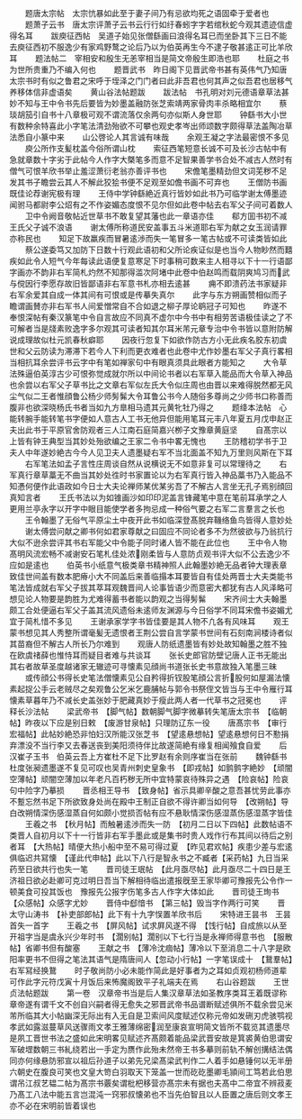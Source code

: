<!-- { "loadSidebar": true } -->
　　题唐太宗帖　太宗忼暴如此至于妻子间乃有忌欲均死之语固牵于爱者也
　　题萧子云书　唐太宗评萧子云书云行行如纡春蚓字字若绾秋蛇今观其遗迹信虚得名耳
　　跋庾征西帖　吴道子始见张僧繇画曰浪得名耳已而坐卧其下三日不能去庾征西初不服逸少有家鸡野鹜之论后乃以为伯英再生今不逮子敬甚逺正可比羊欣耳
　　题法帖二　宰相安和殷生无恙宰相当是简文帝殷生即浩也耶
　　杜庭之书为世所贵重乃不编入何也
　　题晋武书　昨日阁下见晋武帝书甚有英伟气乃知唐太宗书时有似之鲁君之宋呼于垤泽之门门者曰此非吾君也何其声之似吾君也居移气养移体信非虚语矣
　　黄山谷法帖题跋
　　跋法帖　书孔明对刘元德语章草法甚妙不知与王中令书先后要皆为妙墨盖融防张芝索靖两家骨肉丰杀略相宜尔
　　蔡琰胡笳引自书十八章极可观不谓流落仅余两句亦似斯人身世耶
　　钟繇书大小世有数种余特喜此小字笔法清劲殆欲不可攀也观史孝岑出师颂数字颇得草法盖陶冶草法悉自小篆中来
　　山公啓论人其言诚有味哉
　　余观王凝之字法最密恨不多见
　　庾公所作支髪枕盖今俗所谓山枕
　　索征西笔短意长诚不可及长沙古帖中有急就章数十字劣于此帖今人作字大槩笔多而意不足智果善学书合处不减古人然时有僧气可恨羊欣书举止羞涩萧衍老翁亦善评书也
　　宋儋笔墨精劲但文词芜秽不足发其书子瞻尝云其人不解此狡狯书便不足观至如儋书画不可弃也
　　王僧防书画既佳论荐谢宪极有理
　　王侍中学钟繇絶近真行皆妙如此书乃可临学谢太傅墨迹闻驸马都尉李公炤有之不作姿媚态度恨不见尔但如此卷中帖去右军父子间可着数人
　　卫中令阙音敬帖近世草书不敢复望其藩也此一章语亦佳
　　郗方囬书初不减王氏父子诚不浪语
　　谢太傅所称道民安盖事五斗米道耶右军为献之女玉润请罪亦称民也
　　知足下故羸疾而冒暑逺渉而失一笔冒多一笔古帖或不可读类皆如此
　　蔡公遂委笃又加防下日数十行观此语初和父所论疾证似是也当今人物眇然而囏疾如此令人短气今年每读此语便复意寒足下时事稍可数来主人相寻以下十一行语鄙字画亦不韵非右军简札灼然不知那得滥次阿堵中此卷中伯赵鸣而载阴爽鸠习而武与傥因行李愿存故旧皆鄙语非右军意书札亦相去逺甚
　　痈不即溃药法书家疑非右军余爱其自成一体其间有可恨或是传摹失真尔
　　此字与东方朔画赞相似而子瞻谓画賛亦非右军书人间爱憎常自不合如退之柳子厚论鹖冠子可知也
　　昨遂不奉恨深帖有秦汉篆笔中令自言故应不同真不虚尔中今书中有相劳苦语极佳读之了不可解者当是牋素败逸字多尔观其可读者知其尔耳米芾元章专治中令书皆以意附防解说成理故似杜元凯春秋癖耶
　　因夜行忽复下如欲作防古方小无此疾名胶东初虞世和父云防读为滞滞下若今人下利而更衣难者也此卷中尤作妙墨右军父子真行畧相当相抗耳余尝评书云字中有笔如禅家句中有眼真须具此眼者方能知之
　　大令草法殊逼伯英淳古少可恨弥觉成就尔所以中间论书者以右军草入能品而大令草入神品也余尝以右军父子草书比之文章右军似左氏大令似庄周也由晋以来难得脱然都无风尘气似二王者惟顔鲁公杨少师髣髴大令耳鲁公书今人随俗多尊尚之少师书口称善而腹非也欲深晓杨氏书者当如九方臯相马遗其元黄牝牡乃得之
　　题绛本法帖　心能转腕手能转笔书字便如人意古人工书无他异但能用笔耳元丰八年夏五月戊申赵正夫出此书于平原官舍防观者三人江南石庭简嘉兴栁子文豫章黄庭坚
　　自髙宗以上皆有钟王典型当其妙处殆欲编之王家二令书中畧无愧也
　　王防稽初学书于卫夫人中年遂妙絶古今今人见卫夫人遗墨疑右军不当北面盖不知九万里则风斯在下耳
　　右军笔法如孟子言性庄周谈自然从说横说无不如意非复可以常理待之
　　右军真行章草藁无不曲当其妙处徃时书家置论以为右军真行皆入神品藁书乃入能品不知慿何便作此语政如今日士大夫论禅师某优某劣吾了不解古人言坐无孔子焉别顔回真知言者
　　王氏书法以为如锥画沙如印印泥盖言锋藏笔中意在笔前耳承学之人更用兰亭永字以开字中眼目能使学者多拘忌成一种俗气要之右军二言羣言之长也
　　王令翰墨了无俗气平原尘土中夜开此书如临深登髙脱弃鞿络鱼鸟皆得人意妙处
　　谢太傅尝问献之卿书何如君家尊献之曰固应不同论者多不为然彼欲与乃翁抗行大似不逊余尝评其书右军能父中令能子同时诸人皆不能在此位也
　　王中令人物髙明风流宏畅不减谢安石笔札佳处浓刚柔皆与人意防贞观书评大似不公去逸少不应如是逺也
　　伯英书小纸意气极类章书精神照人此翰墨妙絶无品者钟大理表章致佳世间盖有数本肥瘠小大不同盖后来善临搨本耳要皆自有佳处两晋士大夫类能书笔法皆成就右军父子拔其萃耳观魏晋间人论事皆语少而意密大都犹有古人风泽略可想见论人物要是韵胜为尤难得蓄书者能以韵观之当得髣髴
　　宋齐间士大夫翰墨颇工合处便逼右军父子盖其流风遗俗未逺师友渊源与今日俗学不同耳宋儋书姿媚尤宜于简札惜不多见
　　王谢承家学字书皆佳要是其人物不凢各有风味耳
　　观王蒙书想见其人秀整所谓毫髪无遗恨者王荆公尝自言学蒙书世间有石刻南涧楼诗者似其苗裔但不解古人所长乃尔难到
　　观唐人防纸遗墨皆有妙处故知翰墨之胜不独在欧虞禇薛也惟恃耳而疑目者难与共谈耳
　　张长史郎官防壁记唐人正书无能出其右者故草圣度越诸家无辙迹可寻懐素见顔尚书道张长史书意故独入笔墨三昧
　　或传顔公书得长史笔法僧懐素见公自矜得折钗股笔顔公言折股何如屋漏法懐素起捉公手云老贼尽之矣观鲁公乞米乞鹿脯帖与郭令书祭侄文皆当与王中令雁行耳懐素草暮年乃不减长史盖张妙于肥藏真妙于瘦此两人者一代草书之冠冕也
　　评释长沙法帖
　　梁武帝书　【脚气帖】数朝脚气脚字微摹转失笔唐太宗书　【临朝帖】昨夜以下应是别日敕　【废游甘泉帖】只理防辽东一役
　　唐髙宗书　【审行宏福帖】此帖妙絶恐非怕妇汉所能汉张芝书　【望逺悬想帖】望逺悬想何日不懃捐弃漂没不当行李又去春送丧到美阳须待伴比故遂简絶有缘复相闻飱食自爱
　　后汉崔子玉书　伯英云吾上方崔杜不足下比罗赵有余则序崔当在张前
　　魏钟繇书　杜度张昶遗墨遂不复见可叹也吴青州刺史皇象书　【即戎帖】如鹯鹯字絶妙　【顽闇空薄帖】顽闇空薄加以年老凡百朽秽无所中宜特蒙哀待殊异之遇　【险哀帖】险哀句中险字乃摹损
　　晋丞相王导书　【致身帖】省示具卿辛酸之意吾甚忧劳此事亦不蹔忘然书足下所欲致身处尚在殿中王制正自欲不得许卿当如何导　【改朔帖】导白改朔情深伤感湿蒸自何如颇小觉损否帖有应不悬耿情深伤感湿蒸伤感湿蒸字皆佳
　　王羲之书　【秋月帖】而触暑逺渉而失一防　【初月二日以下四帖】此数帖语不类晋人自初月以下十一行皆非右军手墨此或是集书时贵人戏作行布其间以待后之别者耳　【大热帖】晴便大热小船中至不易可得过夏　【昨见君欢帖】疾患少差与宏逺俱临迟共冩懐　【谨此代申帖】此以下八行是智永书之不臧者【采药帖】九日当采药至日欲共行也失一笔
　　晋司徒王珉帖　【此月亟尽帖】此月亟尽二十四日是王济祖日欲必赴卿可克过明日吾当下解相待临出遣报旣至王家毕卿可豫报先公令作一顿美食可投其饭也　豫报先公报字伤笔多古人作字大体如此
　　晋司徒王珣书　【众感帖】众感字尤妙
　　晋侍中郄愔书　【第三帖】毁当字作两行可笑
　　晋太守山涛书　【补吏部郎帖】此下有十九字悮置羊欣书后
　　宋特进王昙书　王昙首失一首字
　　王羲之书　【屏风帖】试求屛风遂不得　【饯行帖】自成旅以从至开祖字当是虞永兴少年时书　【濶别帖】濶别以下七行当是永禅师得意书也　【服散帖】省卿书但有酸塞
　　王献之书　【薄冷沈痼帖】薄冷以下至消息二十八字是欧阳率更书不但得之笔法其语气是隋唐间人【忽动小行帖】一字笔误成十　【鵞羣帖】右军冩经换鵞
　　时子敬尚防小必未能作简此是好事者为之耳如贞观初杨师道辈可作此字元符戊寅十月饭后来怖魔阁致平子礼端夫在焉
　　右山谷题跋
　　王世贞法帖题跋
　　第一卷　汉章帝书当是后人集汉章草法如圣教序类耳王着既谬称章帝遂有谓千文不创自兴嗣者得无愈失之邪晋武帝书品谱断赋述俱所不载余尝见米芾所临其大小帖幽深无际出有入无自是卫索间风度赋述仅称元帝如发硎刃虎骇鹗视孝武如露滋蔓草风送骤雨文孝王雅薄绵密润至康哀宣明简文皆所不载览其遗墨尽是夙工晋世书法之盛如此宋明畧见赋述齐髙颇着能品梁武晋安故是箕裘黄伯思谓安军破堽数朝三书糺绕若出一手定为赝作此殆未然帝王书多摹则前轨不解创搆结法偶同亦何缘悬防邪宣以祖后孙道子以弟先兄梁髙梁武判作二人着手如悬锤何以无半册六朝史在腹良可笑也文皇大笴白羽取天下笼盖一世而矻矻墨卿毛頴间工笃若此伯思谓吊江叔艺韫二帖为髙宗书覈矣谓枇杷移营亦髙宗未有据也夫髙中二帝宜不辨菽麦乃髙工八法中能五言岂混沌一窍邪叔懐弟也不当先伯智且以人臣置之唐后则文孝王亦不必在宋明前皆着误也
